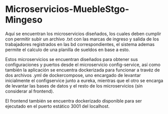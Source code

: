 # Microservicios-MuebleStgo-Mingeso
Aquí se encuentran los microservicios diseñados, los  cuales deben cumplir con permitir subir un archivo .txt con las marcas de ingreso y salida de los trabajadores registrados en las bd correspondientes, el sistema ademas permite el calculo de una planilla de sueldos en base a esto.


Estos microservicios se encuentran diseñados para obtener sus configuraciones y puertos desde el microservicio config-service, así como también la aplicación se encuentra dockerizada para funcionar a travéz de dos archivos .yml de dockercompose, uno encargado de levantar inicialmente el configservice junto a eureka, mientras que el otro se encarga de levantar las bases de datos y el resto de los microservicios (sin considerar al frontend).

El frontend también se encuentra dockerizado disponible para ser ejecutado en el puerto estático 3001 del localhost.
